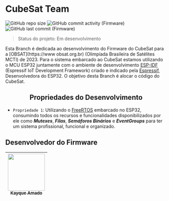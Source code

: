 # CubeSat Team

![GitHub repo size](https://img.shields.io/github/repo-size/DreamkitteXz/OBSAT-2023)
![GitHub commit activity (Firmware)](https://img.shields.io/github/commit-activity/t/DreamkitteXz/OBSAT-2023)
![GitHub last commit (Firmware)](https://img.shields.io/github/last-commit/DreamkitteXz/OBSAT-2023/Firmware)



> Status do projeto: Em desenvolvimento

Esta Branch é dedicada ao desenvolvimento do Firmware do CubeSat para a [OBSAT](https://www
obsat.org.br) (Olimpíada Brasileira de Satélites MCTI) de 2023. Para o sistema embarcado ao CubeSat estamos utilizando o MCU ESP32 juntamente com o ambiente de desenvolvimento [ESP-IDF](https://docs.espressif.com/projects/esp-idf/en/latest/esp32/get-started/) (Espressif IoT Development Framework) criado e indicado pela [Espressif](https://www.espressif.com), Desenvolvedora do ESP32. O objetivo desta Branch é alocar o código do CubeSat.

## <center>Propriedades do Desenvolvimento</center>

- `Propriedade 1`: Utilizando o [FreeRTOS](https://www.freertos.org) embarcado no ESP32, consumindo todos os recursos e funcionalidades disponibilizados por ele como ***Mutexes***, ***Filas***, ***Semáforos Binários*** e ***EventGroups*** para ter um sistema profissional, funcional e organizado.

## Desenvolvedor do Firmware

| [<img src="https://avatars.githubusercontent.com/u/93887857?s=400&u=4569dd01d20e22127e5e8d8c68bc4229f464ca80&v=4" width=115><br><sub>Kayque Amado</sub>](https://github.com/DreamkitteXz) |
| :---: |